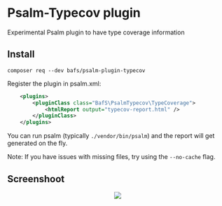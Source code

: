 # Psalm-Typecov plugin

Experimental Psalm plugin to have type coverage information

## Install

```
composer req --dev bafs/psalm-plugin-typecov
```

Register the plugin in psalm.xml:
```xml
    <plugins>
        <pluginClass class="BafS\PsalmTypecov\TypeCoverage">
            <htmlReport output="typecov-report.html" />
        </pluginClass>
    </plugins>
```

You can run psalm (typically `./vendor/bin/psalm`) and the report will get generated on the fly.

Note: If you have issues with missing files, try using the `--no-cache` flag.

## Screenshoot

<center>
    <img src="https://i.imgur.com/v9l5IQN.png" />
</center>
